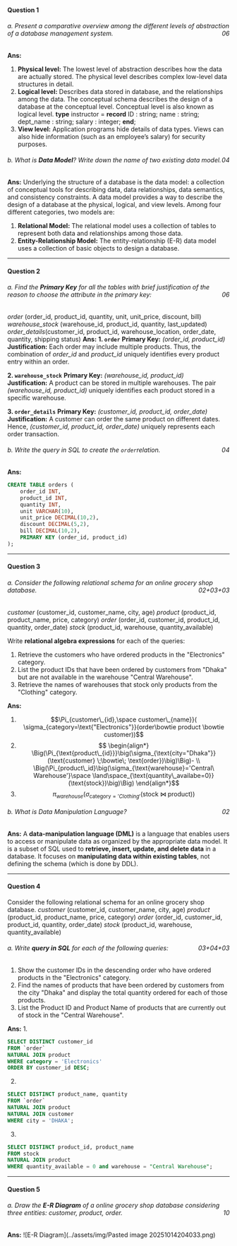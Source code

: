 #### Question 1
###### a. Present a comparative overview among the different levels of abstraction of a database management system. <span style="float: right; ">06 </span>

**Ans:** 
1. **Physical level:** 
	   The lowest level of abstraction describes how the data are actually stored. The physical level describes complex low-level data structures in detail.
2. **Logical level:**
	   Describes data stored in database, and the relationships among the data. The conceptual schema describes the design of a database at the conceptual level. Conceptual level is also known as logical level.
	   **type** instructor = **record**
		   ID : string;
		   name : string;
		   dept_name : string;
		   salary : integer;
		**end**;
3. **View level:**
	   Application programs hide details of data types. Views can also hide information (such as an employee’s salary) for security purposes.

###### b. What is **Data Model**? Write down the name of two existing data model.<span style="float: right; ">04 </span>
**Ans:** Underlying the structure of a database is the data model: a collection of conceptual tools for describing data, data relationships, data semantics, and consistency constraints. A data model provides a way to describe the design of a database at the physical, logical, and view levels.
Among four  different categories, two models are:
1. **Relational Model:** The relational model uses a collection of tables to represent both data and relationships among those data.
2. **Entity-Relationship Model:** The entity-relationship (E-R) data model uses a collection of basic objects to design a database.

---
#### Question 2
###### a. Find the **Primary Key** for all the tables with brief justification of the reason to choose the attribute in the primary key: <span style="float: right; ">06 </span>
*order* (order_id, product_id, quantity, unit, unit_price, discount, bill)
*warehouse_stock* (warehouse_id, product_id, quantity, last_updated)
*order_details*(customer_id, product_id, warehouse_location, order_date, quantity, shipping status)
**Ans:**
**1. `order`**
	**Primary Key:** _(order_id, product_id)_  
	**Justification:**  Each order may include multiple products. Thus, the combination of _order_id_ and _product_id_ uniquely identifies every product entry within an order.

**2. `warehouse_stock`**
	**Primary Key:** _(warehouse_id, product_id)_  
	**Justification:**  A product can be stored in multiple warehouses. The pair _(warehouse_id, product_id)_ uniquely identifies each product stored in a specific warehouse.

 **3. `order_details`**
	**Primary Key:** _(customer_id, product_id, order_date)_  
	**Justification:**  A customer can order the same product on different dates. Hence, _(customer_id, product_id, order_date)_ uniquely represents each order transaction.

###### b. Write the query in SQL to create the `order`relation.<span style="float: right; ">04 </span>
**Ans:**
```sql
CREATE TABLE orders (
    order_id INT,
    product_id INT,
    quantity INT,
    unit VARCHAR(10),
    unit_price DECIMAL(10,2),
    discount DECIMAL(5,2),
    bill DECIMAL(10,2),
    PRIMARY KEY (order_id, product_id)
);
```

---
#### Question 3
###### a. Consider the following relational schema for an online grocery shop database.<span style="float: right; ">02+03+03 </span>
*customer* (customer_id, customer_name, city, age)
*product* (product_id, product_name, price, category)
*order* (order_id, customer_id, product_id, quantity, order_date)
*stock* (product_id, warehouse, quantity_available)

Write **relational algebra expressions** for each of the queries:
1. Retrieve the customers who have ordered products in the "Electronics" category.
2. List the product IDs that have been ordered by customers from "Dhaka" but are not available in the warehouse "Central Warehouse".
3. Retrieve the names of warehouses that stock only products from the "Clothing" category.

**Ans:** 
1. $$\Pi_{customer\_{id},\space customer\_{name}}( \sigma_{category=\text{"Electronics"}}(order\bowtie product \bowtie customer))$$
2. $$
\begin{align*}
\Big(\Pi_{\text{product\_{id}}}\big(\sigma_{\text{city="Dhaka"}}(\text{customer} \;\bowtie\; \text{order})\big)\Big)- \\ \Big(\Pi_{product\_id}\big(\sigma_{\text{warehouse}='Central\ Warehouse'}\space \land\space_{\text{quantity\_availabe=0}}(\text{stock})\big)\Big)
\end{align*}$$
3. $$\pi_{warehouse}\Big(\sigma_{\text{category} = 'Clothing'}(\text{stock} \;\bowtie\; \text{product})\Big)$$
###### b. What is Data Manipulation Language?<span style="float: right; ">02 </span>
**Ans:**  A **data-manipulation language (DML)** is a language that enables users to access or manipulate data as organized by the appropriate data model. It is a subset of SQL used to **retrieve, insert, update, and delete data** in a database. It focuses on **manipulating data within existing tables**, not defining the schema (which is done by DDL).

---
#### Question 4
Consider the following relational schema for an online grocery shop database.
*customer* (customer_id, customer_name, city, age)
*product* (product_id, product_name, price, category)
*order* (order_id, customer_id, product_id, quantity, order_date)
*stock* (product_id, warehouse, quantity_available)
###### a. Write **query in SQL** for each of the following queries: <span style="float: right; ">03+04+03 </span>
1. Show the customer IDs in the descending order who have ordered products in the "Electronics" category.
2. Find the names of products that have been ordered by customers from the city "Dhaka" and display the total quantity ordered for each of those products.
3. List the Product ID and Product Name of products that are currently out of stock in the "Central Warehouse".

**Ans:**
1. 
```sql
SELECT DISTINCT customer_id
FROM `order` 
NATURAL JOIN product
WHERE category = 'Electronics'
ORDER BY customer_id DESC;
```

2. 
```sql
SELECT DISTINCT product_name, quantity
FROM `order`
NATURAL JOIN product
NATURAL JOIN customer
WHERE city = 'DHAKA';
```

3. 
```sql
SELECT DISTINCT product_id, product_name
FROM stock
NATURAL JOIN product
WHERE quantity_available = 0 and warehouse = "Central Warehouse";
```

---
#### Question 5
###### a. Draw the **E-R Diagram** of a online grocery shop database considering three entities: *customer, product, order.*<span style="float: right; ">10 </span>
**Ans:** 
![E-R Diagram](../assets/img/Pasted image 20251014204033.png)
